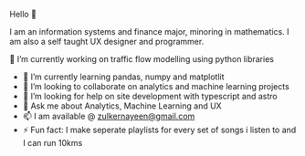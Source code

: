 Hello 👋

I am an information systems and finance major, minoring in mathematics. I am also a self taught UX designer and programmer. 

🔭 I’m currently working on traffic flow modelling using python libraries
- 🌱 I’m currently learning pandas, numpy and matplotlit
- 👯 I’m looking to collaborate on analytics and machine learning projects
- 🤔 I’m looking for help on site development with typescript and astro
- 💬 Ask me about Analytics, Machine Learning and UX
- 📫 I am available @ zulkernayeen@gmail.com
- ⚡ Fun fact: I make seperate playlists for every set of songs i listen to and I can run 10kms

